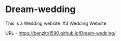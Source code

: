 # Dream-wedding

This is a Wedding website. #3 Wedding Website

URL - https://benzito1590.github.io/Dream-wedding/
